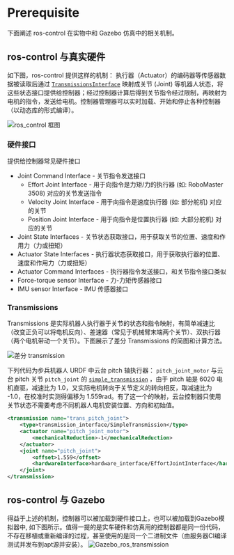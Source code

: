 # Prerequisite
下面阐述 ros-control 在实物中和 Gazebo 仿真中的相关机制。
## ros-control 与真实硬件
如下图，ros-control 提供这样的机制： 执行器（Actuator）的编码器等传感器数据被读取后通过 [`TransmissionsInterface`](http://wiki.ros.org/transmission_interface) 映射成关节 (Joint) 等机器人状态，将这些状态接口提供给控制器；经过控制器计算后得到关节指令经过限制，再映射为电机的指令，发送给电机。控制器管理器可以实时加载、开始和停止各种控制器（以动态库的形式编译）。

![ros_control 框图](http://wiki.ros.org/ros_control?action=AttachFile&do=get&target=gazebo_ros_control.png)

### 硬件接口
提供给控制器常见硬件接口
* Joint Command Interface - 关节指令发送接口
    * Effort Joint Interface - 用于向指令是力矩/力的执行器 (如: RoboMaster 3508) 对应的关节发送指令
    * Velocity Joint Interface  - 用于向指令是速度执行器 (如: 部分舵机) 对应的关节
    * Position Joint Interface  - 用于向指令是位置执行器 (如: 大部分舵机) 对应的关节
* Joint State Interfaces - 关节状态获取接口，用于获取关节的位置、速度和作用力（力或扭矩）
* Actuator State Interfaces - 执行器状态获取接口，用于获取执行器的位置、速度和作用力（力或扭矩）
* Actuator Command Interfaces - 执行器指令发送接口，和关节指令接口类似
* Force-torque sensor Interface - 力-力矩传感器接口
* IMU sensor Interface - IMU 传感器接口

### Transmissions
Transmissions 是实际机器人执行器于关节的状态和指令映射，有简单减速比（改变正负可以将电机反向）、差速器（常见于机械臂末端两个关节）、双执行器（两个电机带动一个关节）。下图展示了差分 Transmissions 的简图和计算方法。

![差分 transmission](/home/qiayuan/Project/rm-controls-tutorial/image/prerequisite/transmission.png) 

下列代码为步兵机器人 URDF 中云台 pitch 轴执行器： `pitch_joint_motor` 与云台 pitch 关节 `pitch_joint` 的 [`simple_transmission`](http://docs.ros.org/en/melodic/api/transmission_interface/html/c++/classtransmission__interface_1_1SimpleTransmission.html) ，由于 pitch 轴是 6020 电机直驱，减速比为 1.0，又实际电机转向于关节定义的转向相反，取减速比为 -1.0，在校准时实测得偏移为 1.559rad。有了这一个的映射，云台控制器只使用关节状态不需要考虑不同机器人电机安装位置、方向和初始值。

```xml
<transmission name="trans_pitch_joint">
    <type>transmission_interface/SimpleTransmission</type>
    <actuator name="pitch_joint_motor">
        <mechanicalReduction>-1</mechanicalReduction>
    </actuator>
    <joint name="pitch_joint">
        <offset>1.559</offset>
        <hardwareInterface>hardware_interface/EffortJointInterface</hardwareInterface>
    </joint>
</transmission>
```

## ros-control 与 Gazebo
得益于上述的机制，控制器可以被加载到硬件接口上，也可以被加载到Gazebo模拟器中, 如下图所示。值得一提的是实车硬件和仿真用的控制器都是同一份代码，不存在移植或重新编译的过程，甚至使用的是同一个二进制文件（由服务器CI编译测试并发布到apt源并安装）。
![Gazebo_ros_transmission](https://github.com/osrf/gazebo_tutorials/raw/master/ros_control/Gazebo_ros_transmission.png) 